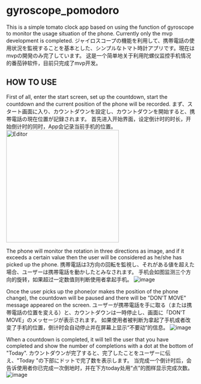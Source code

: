 # gyroscope_pomodoro

This is a simple tomato clock app based on using the function of gyroscope to monitor the usage situation of the phone. Currently only the mvp development is completed.
ジャイロスコープの機能を利用して、携帯電話の使用状況を監視することを基本とした、シンプルなトマト時計アプリです。現在はmvpの開発のみ完了しています。
这是一个简单地关于利用陀螺仪监控手机情况的番茄钟软件，目前只完成了mvp开发。

## HOW TO USE
First of all, enter the start screen, set up the countdown, start the countdown and the current position of the phone will be recorded.
まず、スタート画面に入り、カウントダウンを設定し、カウントダウンを開始すると、携帯電話の現在位置が記録されます。
首先进入开始界面，设定倒计时的时长，开始倒计时的同时，App会记录当前手机的位置。
<img src="https://github.com/xieweicong/gyroscope_pomodoro/blob/main/image/start.PNG" alt="Editor" width="300">

The phone will monitor the rotation in three directions as image, and if it exceeds a certain value then the user will be considered as he/she has picked up the phone.
携帯電話は3方向の回転を監視し、それがある値を超えた場合、ユーザーは携帯電話を動かしたとみなされます。
手机会如图监测三个方向的旋转，如果超过一定数值则判断使用者拿起手机。
![image](https://github.com/xieweicong/gyroscope_pomodoro/blob/main/image/gyroscope.jpg)

Once the user picks up the phone(or makes the position of the phone change), the countdown will be paused and there will be "DON'T MOVE" message appeared on the screen.
ユーザーが携帯電話を手に取る（または携帯電話の位置を変える）と、カウントダウンは一時停止し、画面に「DON'T MOVE」のメッセージが表示されます。
如果使用者被判断为拿起了手机或者改变了手机的位置，倒计时会自动停止并在屏幕上显示“不要动”的信息。
![image](https://github.com/xieweicong/gyroscope_pomodoro/blob/main/image/don't_move.PNG)

When a countdown is completed, it will tell the user that you have completed and show the number of completions with a dot at the bottom of "Today".
カウントダウンが完了すると、完了したことをユーザーに伝え、"Today "の下部にドットで完了数を表示します。
当完成一个倒计时后，会告诉使用者你已完成一次倒地时，并在下方today处用“点”的图样显示完成次数。
![image](https://github.com/xieweicong/gyroscope_pomodoro/blob/main/image/you_made_it.PNG)
